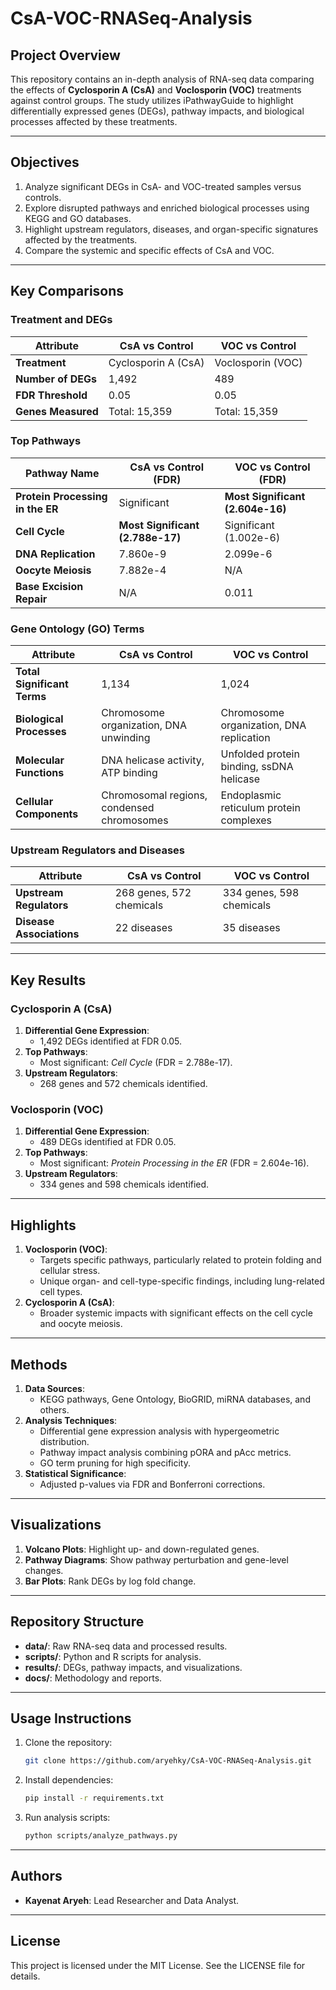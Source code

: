 
# CsA-VOC-RNASeq-Analysis

## Project Overview
This repository contains an in-depth analysis of RNA-seq data comparing the effects of **Cyclosporin A (CsA)** and **Voclosporin (VOC)** treatments against control groups. The study utilizes iPathwayGuide to highlight differentially expressed genes (DEGs), pathway impacts, and biological processes affected by these treatments.

---

## Objectives
1. Analyze significant DEGs in CsA- and VOC-treated samples versus controls.
2. Explore disrupted pathways and enriched biological processes using KEGG and GO databases.
3. Highlight upstream regulators, diseases, and organ-specific signatures affected by the treatments.
4. Compare the systemic and specific effects of CsA and VOC.

---

## Key Comparisons

### **Treatment and DEGs**
| Attribute        | CsA vs Control         | VOC vs Control         |
|------------------|------------------------|------------------------|
| **Treatment**    | Cyclosporin A (CsA)    | Voclosporin (VOC)      |
| **Number of DEGs** | 1,492                | 489                    |
| **FDR Threshold** | 0.05                 | 0.05                   |
| **Genes Measured** | Total: 15,359        | Total: 15,359          |

### **Top Pathways**
| Pathway Name                      | CsA vs Control (FDR)    | VOC vs Control (FDR)    |
|-----------------------------------|-------------------------|-------------------------|
| **Protein Processing in the ER**  | Significant             | **Most Significant (2.604e-16)** |
| **Cell Cycle**                    | **Most Significant (2.788e-17)** | Significant (1.002e-6) |
| **DNA Replication**               | 7.860e-9               | 2.099e-6               |
| **Oocyte Meiosis**                | 7.882e-4               | N/A                    |
| **Base Excision Repair**          | N/A                    | 0.011                  |

### **Gene Ontology (GO) Terms**
| Attribute                | CsA vs Control                        | VOC vs Control                        |
|--------------------------|---------------------------------------|---------------------------------------|
| **Total Significant Terms** | 1,134                              | 1,024                                 |
| **Biological Processes** | Chromosome organization, DNA unwinding | Chromosome organization, DNA replication |
| **Molecular Functions**  | DNA helicase activity, ATP binding    | Unfolded protein binding, ssDNA helicase |
| **Cellular Components**  | Chromosomal regions, condensed chromosomes | Endoplasmic reticulum protein complexes |

### **Upstream Regulators and Diseases**
| Attribute              | CsA vs Control             | VOC vs Control             |
|------------------------|----------------------------|----------------------------|
| **Upstream Regulators** | 268 genes, 572 chemicals   | 334 genes, 598 chemicals   |
| **Disease Associations** | 22 diseases               | 35 diseases                |

---

## Key Results

### Cyclosporin A (CsA)
1. **Differential Gene Expression**:
   - 1,492 DEGs identified at FDR 0.05.
2. **Top Pathways**:
   - Most significant: *Cell Cycle* (FDR = 2.788e-17).
3. **Upstream Regulators**:
   - 268 genes and 572 chemicals identified.

### Voclosporin (VOC)
1. **Differential Gene Expression**:
   - 489 DEGs identified at FDR 0.05.
2. **Top Pathways**:
   - Most significant: *Protein Processing in the ER* (FDR = 2.604e-16).
3. **Upstream Regulators**:
   - 334 genes and 598 chemicals identified.

---

## Highlights
1. **Voclosporin (VOC)**:
   - Targets specific pathways, particularly related to protein folding and cellular stress.
   - Unique organ- and cell-type-specific findings, including lung-related cell types.
2. **Cyclosporin A (CsA)**:
   - Broader systemic impacts with significant effects on the cell cycle and oocyte meiosis.

---

## Methods
1. **Data Sources**:
   - KEGG pathways, Gene Ontology, BioGRID, miRNA databases, and others.
2. **Analysis Techniques**:
   - Differential gene expression analysis with hypergeometric distribution.
   - Pathway impact analysis combining pORA and pAcc metrics.
   - GO term pruning for high specificity.
3. **Statistical Significance**:
   - Adjusted p-values via FDR and Bonferroni corrections.

---

## Visualizations
1. **Volcano Plots**: Highlight up- and down-regulated genes.
2. **Pathway Diagrams**: Show pathway perturbation and gene-level changes.
3. **Bar Plots**: Rank DEGs by log fold change.

---

## Repository Structure
- **data/**: Raw RNA-seq data and processed results.
- **scripts/**: Python and R scripts for analysis.
- **results/**: DEGs, pathway impacts, and visualizations.
- **docs/**: Methodology and reports.

---

## Usage Instructions
1. Clone the repository:
   ```bash
   git clone https://github.com/aryehky/CsA-VOC-RNASeq-Analysis.git
   ```
2. Install dependencies:
   ```bash
   pip install -r requirements.txt
   ```
3. Run analysis scripts:
   ```bash
   python scripts/analyze_pathways.py
   ```

---

## Authors
- **Kayenat Aryeh**: Lead Researcher and Data Analyst.

---

## License
This project is licensed under the MIT License. See the LICENSE file for details.
